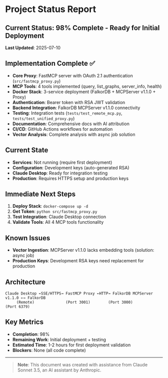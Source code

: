 # Project Status Report

## Current Status: 98% Complete - Ready for Initial Deployment

**Last Updated**: 2025-07-10

## Implementation Complete ✅
- **Core Proxy**: FastMCP server with OAuth 2.1 authentication (`src/fastmcp_proxy.py`)
- **MCP Tools**: 4 tools implemented (query, list_graphs, server_info, health)
- **Docker Stack**: 3-service deployment (FalkorDB + MCPServer v1.1.0 + Proxy)
- **Authentication**: Bearer token with RSA JWT validation
- **Backend Integration**: FalkorDB MCPServer v1.1.0 connectivity
- **Testing**: Integration tests (`tests/test_remote_mcp.py`, `tests/test_unified_proxy.py`)
- **Documentation**: Comprehensive docs with AI attribution
- **CI/CD**: GitHub Actions workflows for automation
- **Vector Analysis**: Complete analysis with async job solution

## Current State
- **Services**: Not running (require first deployment)
- **Configuration**: Development keys (auto-generated RSA)
- **Claude Desktop**: Ready for integration testing
- **Production**: Requires HTTPS setup and production keys

## Immediate Next Steps
1. **Deploy Stack**: `docker-compose up -d`
2. **Get Token**: `python src/fastmcp_proxy.py`
3. **Test Integration**: Claude Desktop connection
4. **Validate Tools**: All 4 MCP tools functionality

## Known Issues
- **Vector Ingestion**: MCPServer v1.1.0 lacks embedding tools (solution: async job)
- **Production Keys**: Development RSA keys need replacement for production

## Architecture
```
Claude Desktop ←SSE/HTTPS→ FastMCP Proxy ←HTTP→ FalkorDB MCPServer v1.1.0 ←→ FalkorDB
     (Remote)              (Port 3001)        (Port 3000)              (Port 6379)
```

## Key Metrics
- **Completion**: 98%
- **Remaining Work**: Initial deployment + testing
- **Estimated Time**: 1-2 hours for first deployment validation
- **Blockers**: None (all code complete)

---

> **Note**: This document was created with assistance from Claude Sonnet 3.5, an AI assistant by Anthropic.